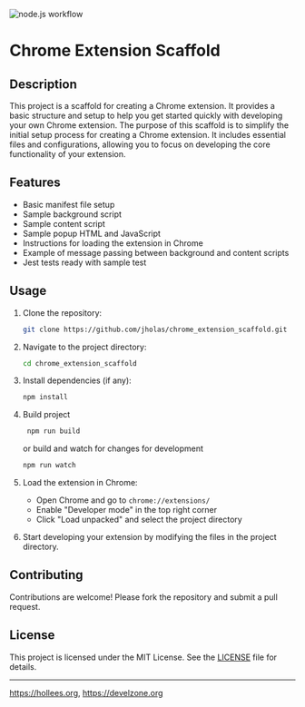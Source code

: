 ![node.js workflow](https://github.com/jholas/chrome_extension_scaffold/actions/workflows/node.js.yml/badge.svg)

# Chrome Extension Scaffold

## Description
This project is a scaffold for creating a Chrome extension. It provides a basic structure and setup to help you get started quickly with developing your own Chrome extension. The purpose of this scaffold is to simplify the initial setup process for creating a Chrome extension. It includes essential files and configurations, allowing you to focus on developing the core functionality of your extension.

## Features
- Basic manifest file setup
- Sample background script
- Sample content script
- Sample popup HTML and JavaScript
- Instructions for loading the extension in Chrome
- Example of message passing between background and content scripts
- Jest tests ready with sample test

## Usage
1. Clone the repository:
    ```sh
    git clone https://github.com/jholas/chrome_extension_scaffold.git
    ```
2. Navigate to the project directory:
    ```sh
    cd chrome_extension_scaffold
    ```
3. Install dependencies (if any):
    ```sh
    npm install
    ```
4. Build project
   ```sh
    npm run build
    ```
    or build and watch for changes for development
    ```sh
    npm run watch
    ```
5. Load the extension in Chrome:
    - Open Chrome and go to `chrome://extensions/`
    - Enable "Developer mode" in the top right corner
    - Click "Load unpacked" and select the project directory

6. Start developing your extension by modifying the files in the project directory.

## Contributing
Contributions are welcome! Please fork the repository and submit a pull request.

## License
This project is licensed under the MIT License. See the [LICENSE](LICENSE) file for details.

---
<https://hollees.org>, <https://develzone.org>
